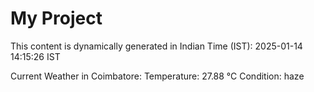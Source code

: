 # My Project

This content is dynamically generated in Indian Time (IST): 2025-01-14 14:15:26 IST


Current Weather in Coimbatore:
Temperature: 27.88 °C
Condition: haze
